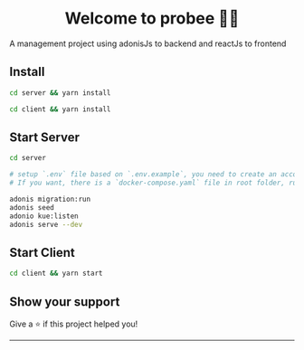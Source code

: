 <h1 align="center">Welcome to probee 📝🐝</h1>
<p>
  A management project using adonisJs to backend and reactJs to frontend
</p>

## Install

```sh
cd server && yarn install 
```
```sh
cd client && yarn install
```

## Start Server

```sh
cd server

# setup `.env` file based on `.env.example`, you need to create an account on smtp server provider, like mailtrap.io and fill the fields in `.env` about it.
# If you want, there is a `docker-compose.yaml` file in root folder, running it a postgres's container and redis's container will be started.

adonis migration:run
adonis seed
adonio kue:listen
adonis serve --dev
```

## Start Client

```sh
cd client && yarn start
```

## Show your support

Give a ⭐️ if this project helped you!

***
